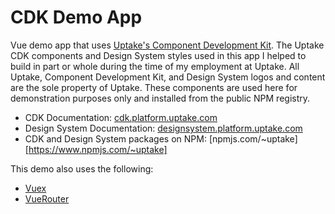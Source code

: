 # CDK Demo App

Vue demo app that uses [Uptake's Component Development Kit](http://cdk.platform.uptake.com). The Uptake CDK components and Design System styles used in this app I helped to build in part or whole during the time of my employment at Uptake. All Uptake, Component Development Kit, and Design System logos and content are the sole property of Uptake. These components are used here for demonstration purposes only and installed from the public NPM registry.

* CDK Documentation: [cdk.platform.uptake.com](http://cdk.platform.uptake.com)
* Design System Documentation: [designsystem.platform.uptake.com](https://designsystem.platform.uptake.com)
* CDK and Design System packages on NPM: [npmjs.com/~uptake][https://www.npmjs.com/~uptake]

This demo also uses the following:

* [Vuex](https://vuex.vuejs.org/)
* [VueRouter](https://router.vuejs.org/)
